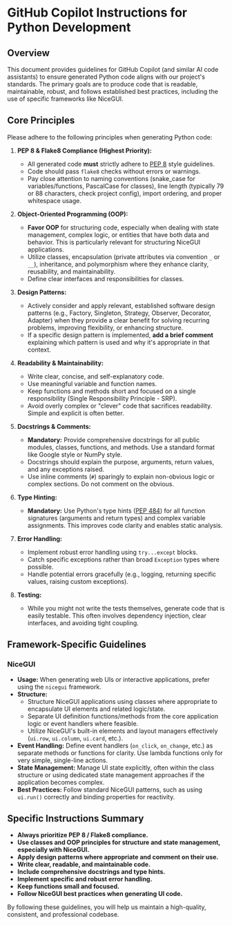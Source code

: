 # GitHub Copilot Instructions for Python Development

## Overview

This document provides guidelines for GitHub Copilot (and similar AI code assistants) to ensure generated Python code aligns with our project's standards. The primary goals are to produce code that is readable, maintainable, robust, and follows established best practices, including the use of specific frameworks like NiceGUI.

## Core Principles

Please adhere to the following principles when generating Python code:

1.  **PEP 8 & Flake8 Compliance (Highest Priority):**
    * All generated code **must** strictly adhere to [PEP 8](https://www.python.org/dev/peps/pep-0008/) style guidelines.
    * Code should pass `flake8` checks without errors or warnings.
    * Pay close attention to naming conventions (snake_case for variables/functions, PascalCase for classes), line length (typically 79 or 88 characters, check project config), import ordering, and proper whitespace usage.

2.  **Object-Oriented Programming (OOP):**
    * **Favor OOP** for structuring code, especially when dealing with state management, complex logic, or entities that have both data and behavior. This is particularly relevant for structuring NiceGUI applications.
    * Utilize classes, encapsulation (private attributes via convention `_` or `__`), inheritance, and polymorphism where they enhance clarity, reusability, and maintainability.
    * Define clear interfaces and responsibilities for classes.

3.  **Design Patterns:**
    * Actively consider and apply relevant, established software design patterns (e.g., Factory, Singleton, Strategy, Observer, Decorator, Adapter) when they provide a clear benefit for solving recurring problems, improving flexibility, or enhancing structure.
    * If a specific design pattern is implemented, **add a brief comment** explaining which pattern is used and why it's appropriate in that context.

4.  **Readability & Maintainability:**
    * Write clear, concise, and self-explanatory code.
    * Use meaningful variable and function names.
    * Keep functions and methods short and focused on a single responsibility (Single Responsibility Principle - SRP).
    * Avoid overly complex or "clever" code that sacrifices readability. Simple and explicit is often better.

5.  **Docstrings & Comments:**
    * **Mandatory:** Provide comprehensive docstrings for all public modules, classes, functions, and methods. Use a standard format like Google style or NumPy style.
    * Docstrings should explain the purpose, arguments, return values, and any exceptions raised.
    * Use inline comments (`#`) sparingly to explain non-obvious logic or complex sections. Do not comment on the obvious.

6.  **Type Hinting:**
    * **Mandatory:** Use Python's type hints ([PEP 484](https://www.python.org/dev/peps/pep-0484/)) for all function signatures (arguments and return types) and complex variable assignments. This improves code clarity and enables static analysis.

7.  **Error Handling:**
    * Implement robust error handling using `try...except` blocks.
    * Catch specific exceptions rather than broad `Exception` types where possible.
    * Handle potential errors gracefully (e.g., logging, returning specific values, raising custom exceptions).

8.  **Testing:**
    * While you might not write the tests themselves, generate code that is easily testable. This often involves dependency injection, clear interfaces, and avoiding tight coupling.

## Framework-Specific Guidelines

### NiceGUI

* **Usage:** When generating web UIs or interactive applications, prefer using the `nicegui` framework.
* **Structure:**
    * Structure NiceGUI applications using classes where appropriate to encapsulate UI elements and related logic/state.
    * Separate UI definition functions/methods from the core application logic or event handlers where feasible.
    * Utilize NiceGUI's built-in elements and layout managers effectively (`ui.row`, `ui.column`, `ui.card`, etc.).
* **Event Handling:** Define event handlers (`on_click`, `on_change`, etc.) as separate methods or functions for clarity. Use lambda functions only for very simple, single-line actions.
* **State Management:** Manage UI state explicitly, often within the class structure or using dedicated state management approaches if the application becomes complex.
* **Best Practices:** Follow standard NiceGUI patterns, such as using `ui.run()` correctly and binding properties for reactivity.

## Specific Instructions Summary

* **Always prioritize PEP 8 / Flake8 compliance.**
* **Use classes and OOP principles for structure and state management, especially with NiceGUI.**
* **Apply design patterns where appropriate and comment on their use.**
* **Write clear, readable, and maintainable code.**
* **Include comprehensive docstrings and type hints.**
* **Implement specific and robust error handling.**
* **Keep functions small and focused.**
* **Follow NiceGUI best practices when generating UI code.**

By following these guidelines, you will help us maintain a high-quality, consistent, and professional codebase.
